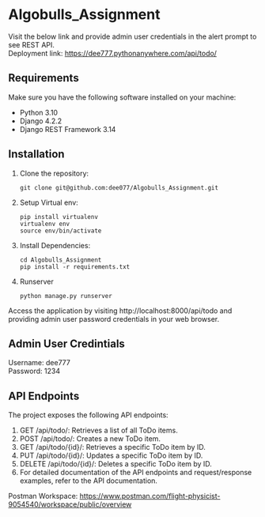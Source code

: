 # Algobulls_Assignment
Visit the below link and provide admin user credentials in the alert prompt to see REST API. <br/>
Deployment link: https://dee777.pythonanywhere.com/api/todo/ <br/>

## Requirements

Make sure you have the following software installed on your machine:
- Python 3.10
- Django 4.2.2
- Django REST Framework 3.14

## Installation

1. Clone the repository:

   ```shell
   git clone git@github.com:dee077/Algobulls_Assignment.git

2. Setup Virtual env:

   ```shell
   pip install virtualenv 
   virtualenv env 
   source env/bin/activate  

3. Install Dependencies:

   ```shell
   cd Algobulls_Assignment
   pip install -r requirements.txt

4. Runserver

   ```shell
   python manage.py runserver

Access the application by visiting http://localhost:8000/api/todo and providing admin user password credentials in your web browser.

## Admin User Credintials

Username: dee777 <br/>
Password: 1234

## API Endpoints
The project exposes the following API endpoints:
   1. GET /api/todo/: Retrieves a list of all ToDo items.
   2. POST /api/todo/: Creates a new ToDo item.
   3. GET /api/todo/{id}/: Retrieves a specific ToDo item by ID.
   4. PUT /api/todo/{id}/: Updates a specific ToDo item by ID.
   5. DELETE /api/todo/{id}/: Deletes a specific ToDo item by ID.
   6. For detailed documentation of the API endpoints and request/response examples, refer to the API documentation. <br/>

Postman Workspace: https://www.postman.com/flight-physicist-9054540/workspace/public/overview
